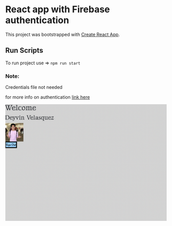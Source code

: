 # React app with Firebase authentication

This project was bootstrapped with [Create React App](https://github.com/facebook/create-react-app).

## Run Scripts
To run project use => `npm run start`

### Note:
Credentials file not needed

for more info on authentication [link here](https://firebase.com)

![Screenshot of what the website looks like](SampleImage.png)